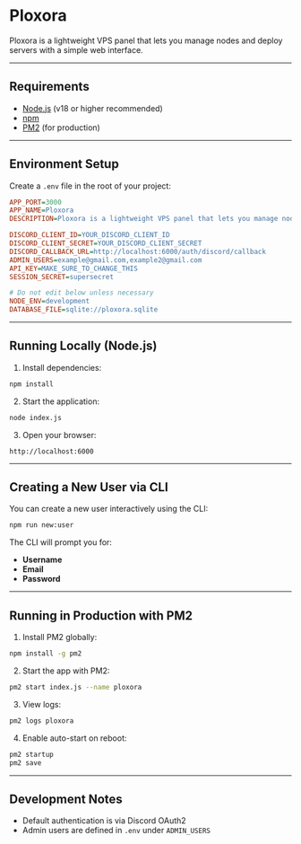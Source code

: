 # Ploxora

Ploxora is a lightweight VPS panel that lets you manage nodes and deploy servers with a simple web interface.

---

## Requirements

* [Node.js](https://nodejs.org/) (v18 or higher recommended)
* [npm](https://www.npmjs.com/)
* [PM2](https://pm2.keymetrics.io/) (for production)

---

## Environment Setup

Create a `.env` file in the root of your project:

```ini
APP_PORT=3000
APP_NAME=Ploxora
DESCRIPTION=Ploxora is a lightweight VPS panel that lets you manage nodes and deploy servers with a simple web interface.

DISCORD_CLIENT_ID=YOUR_DISCORD_CLIENT_ID
DISCORD_CLIENT_SECRET=YOUR_DISCORD_CLIENT_SECRET
DISCORD_CALLBACK_URL=http://localhost:6000/auth/discord/callback
ADMIN_USERS=example@gmail.com,example2@gmail.com
API_KEY=MAKE_SURE_TO_CHANGE_THIS
SESSION_SECRET=supersecret

# Do not edit below unless necessary
NODE_ENV=development
DATABASE_FILE=sqlite://ploxora.sqlite
```

---

## Running Locally (Node.js)

1. Install dependencies:

```bash
npm install
```

2. Start the application:

```bash
node index.js
```

3. Open your browser:

```
http://localhost:6000
```

---

## Creating a New User via CLI

You can create a new user interactively using the CLI:

```bash
npm run new:user
```

The CLI will prompt you for:

* **Username**
* **Email**
* **Password**

---

## Running in Production with PM2

1. Install PM2 globally:

```bash
npm install -g pm2
```

2. Start the app with PM2:

```bash
pm2 start index.js --name ploxora
```

3. View logs:

```bash
pm2 logs ploxora
```

4. Enable auto-start on reboot:

```bash
pm2 startup
pm2 save
```

---

## Development Notes

* Default authentication is via Discord OAuth2
* Admin users are defined in `.env` under `ADMIN_USERS`
